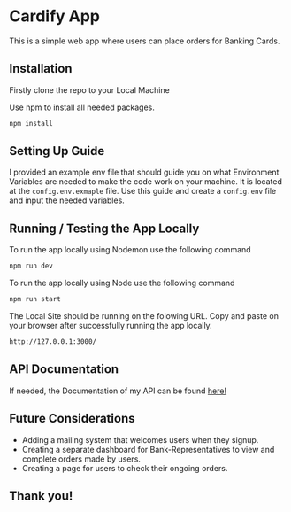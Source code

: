 # Cardify App

This is a simple web app where users can place orders for Banking Cards.

## Installation

Firstly clone the repo to your Local Machine

Use npm to install all needed packages.

```bash
npm install
```

## Setting Up Guide

I provided an example env file that should guide you on what Environment Variables are needed to make the code work on your machine. It is located at the `config.env.exmaple` file. Use this guide and create a `config.env` file and input the needed variables.

## Running / Testing the App Locally

To run the app locally using Nodemon use the following command

```bash
npm run dev
```

To run the app locally using Node use the following command

```bash
npm run start
```
The Local Site should be running on the folowing URL. Copy and paste on your browser after successfully running the app locally.

```bash
http://127.0.0.1:3000/
```

## API Documentation

If needed, the Documentation of my API can be found [here!](https://documenter.getpostman.com/view/24109379/2s8ZDZzgDR)

## Future Considerations

- Adding a mailing system that welcomes users when they signup.
- Creating a separate dashboard for Bank-Representatives to view and complete orders made by users.
- Creating a page for users to check their ongoing orders.

## Thank you!
